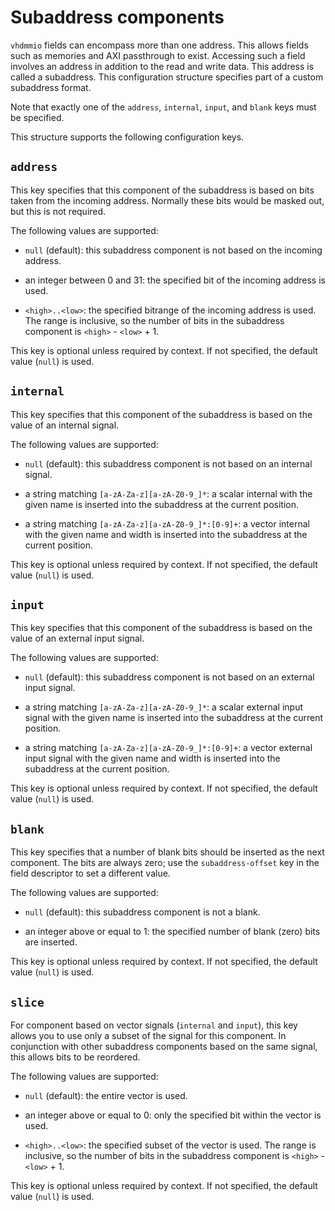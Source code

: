 # Subaddress components

`vhdmmio` fields can encompass more than one address. This allows fields
such as memories and AXI passthrough to exist. Accessing such a field
involves an address in addition to the read and write data. This address is
called a subaddress. This configuration structure specifies part of a
custom subaddress format.

Note that exactly one of the `address`, `internal`, `input`, and `blank`
keys must be specified.

This structure supports the following configuration keys.

## `address`

This key specifies that this component of the subaddress is based on
bits taken from the incoming address. Normally these bits would be
masked out, but this is not required.

The following values are supported:

 - `null` (default): this subaddress component is not based on the incoming address.

 - an integer between 0 and 31: the specified bit of the incoming address is used.

 - `<high>..<low>`: the specified bitrange of the incoming address is used. The range is inclusive, so the number of bits in the subaddress component is `<high>` - `<low>` + 1.

This key is optional unless required by context. If not specified, the default value (`null`) is used.

## `internal`

This key specifies that this component of the subaddress is based
on the value of an internal signal.

The following values are supported:

 - `null` (default): this subaddress component is not based on an internal signal.

 - a string matching `[a-zA-Za-z][a-zA-Z0-9_]*`: a scalar internal with the given name is inserted into the subaddress at the current position.

 - a string matching `[a-zA-Za-z][a-zA-Z0-9_]*:[0-9]+`: a vector internal with the given name and width is inserted into the subaddress at the current position.

This key is optional unless required by context. If not specified, the default value (`null`) is used.

## `input`

This key specifies that this component of the subaddress is based
on the value of an external input signal.

The following values are supported:

 - `null` (default): this subaddress component is not based on an external input signal.

 - a string matching `[a-zA-Za-z][a-zA-Z0-9_]*`: a scalar external input signal with the given name is inserted into the subaddress at the current position.

 - a string matching `[a-zA-Za-z][a-zA-Z0-9_]*:[0-9]+`: a vector external input signal with the given name and width is inserted into the subaddress at the current position.

This key is optional unless required by context. If not specified, the default value (`null`) is used.

## `blank`

This key specifies that a number of blank bits should be inserted as
the next component. The bits are always zero; use the
`subaddress-offset` key in the field descriptor to set a different
value.

The following values are supported:

 - `null` (default): this subaddress component is not a blank.

 - an integer above or equal to 1: the specified number of blank (zero) bits are inserted.

This key is optional unless required by context. If not specified, the default value (`null`) is used.

## `slice`

For component based on vector signals (`internal` and `input`), this
key allows you to use only a subset of the signal for this component.
In conjunction with other subaddress components based on the same
signal, this allows bits to be reordered.

The following values are supported:

 - `null` (default): the entire vector is used.

 - an integer above or equal to 0: only the specified bit within the vector is used.

 - `<high>..<low>`: the specified subset of the vector is used. The range is inclusive, so the number of bits in the subaddress component is `<high>` - `<low>` + 1.

This key is optional unless required by context. If not specified, the default value (`null`) is used.
